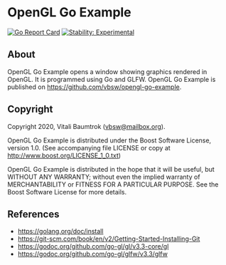 # OpenGL Go Example

[![Go Report Card](https://goreportcard.com/badge/github.com/vbsw/opengl-go-example)](https://goreportcard.com/report/github.com/vbsw/opengl-go-example) [![Stability: Experimental](https://masterminds.github.io/stability/experimental.svg)](https://masterminds.github.io/stability/experimental.html)

## About
OpenGL Go Example opens a window showing graphics rendered in OpenGL. It is programmed using Go and GLFW. OpenGL Go Example is published on <https://github.com/vbsw/opengl-go-example>.

## Copyright
Copyright 2020, Vitali Baumtrok (vbsw@mailbox.org).

OpenGL Go Example is distributed under the Boost Software License, version 1.0. (See accompanying file LICENSE or copy at http://www.boost.org/LICENSE_1_0.txt)

OpenGL Go Example is distributed in the hope that it will be useful, but WITHOUT ANY WARRANTY; without even the implied warranty of MERCHANTABILITY or FITNESS FOR A PARTICULAR PURPOSE. See the Boost Software License for more details.

## References
- https://golang.org/doc/install
- https://git-scm.com/book/en/v2/Getting-Started-Installing-Git
- https://godoc.org/github.com/go-gl/gl/v3.3-core/gl
- https://godoc.org/github.com/go-gl/glfw/v3.3/glfw
